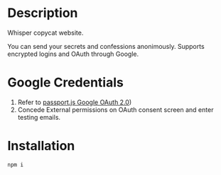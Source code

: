 # Description
Whisper copycat website.

You can send your secrets and confessions anonimously. Supports encrypted logins and OAuth through Google.

# Google Credentials
1. Refer to [passport.js Google OAuth 2.0](https://www.passportjs.org/packages/passport-google-oauth20/))
2. Concede External permissions on OAuth consent screen and enter testing emails.

# Installation
`npm i`
